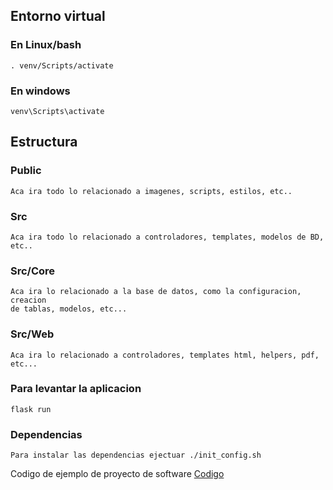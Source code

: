 ## Entorno virtual

### En Linux/bash

    . venv/Scripts/activate

### En windows

    venv\Scripts\activate

## Estructura

### Public

    Aca ira todo lo relacionado a imagenes, scripts, estilos, etc..

### Src

    Aca ira todo lo relacionado a controladores, templates, modelos de BD, etc..

### Src/Core

    Aca ira lo relacionado a la base de datos, como la configuracion, creacion
    de tablas, modelos, etc...

### Src/Web

    Aca ira lo relacionado a controladores, templates html, helpers, pdf, etc...

### Para levantar la aplicacion

    flask run

### Dependencias

    Para instalar las dependencias ejectuar ./init_config.sh

Codigo de ejemplo de proyecto de software [Codigo](https://github.com/mtrotta98/Club-Villa-Elisa)
